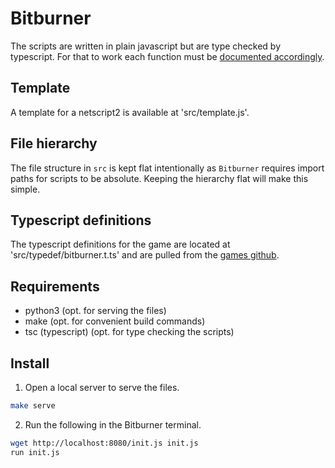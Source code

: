 # Bitburner

The scripts are written in plain javascript but are type checked by typescript.
For that to work each function must be [documented accordingly](https://jsdoc.app/).

## Template

A template for a netscript2 is available at 'src/template.js'.

## File hierarchy

The file structure in `src` is kept flat intentionally as `Bitburner` requires
import paths for scripts to be absolute. Keeping the hierarchy flat will make
this simple.

## Typescript definitions

The typescript definitions for the game are located at 'src/typedef/bitburner.t.ts' and
are pulled from the [games github](https://github.com/danielyxie/bitburner/blob/master/src/ScriptEditor/NetscriptDefinitions.d.ts).

## Requirements

- python3 (opt. for serving the files)
- make (opt. for convenient build commands)
- tsc (typescript) (opt. for type checking the scripts)

## Install

1) Open a local server to serve the files.

```bash
make serve
```

2) Run the following in the Bitburner terminal.

```bash
wget http://localhost:8080/init.js init.js
run init.js
```
